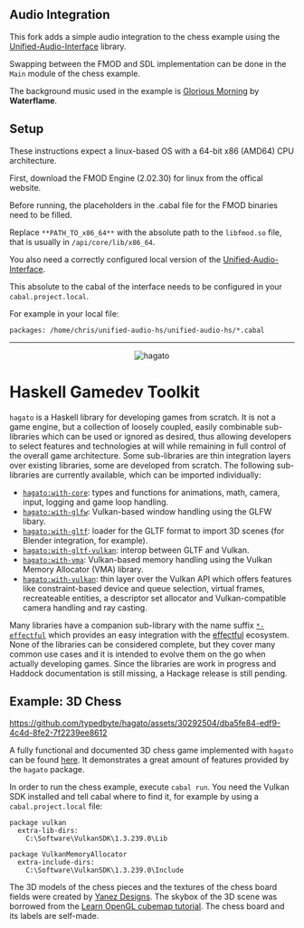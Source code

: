 ## Audio Integration
This fork adds a simple audio integration to the chess example using the [Unified-Audio-Interface](https://github.com/nubch/unified-audio-hs) library.

Swapping between the FMOD and SDL implementation can be done in the `Main` module of the chess example.

The background music used in the example is [Glorious Morning](https://www.newgrounds.com/audio/listen/91476) by **Waterflame**.

## Setup
These instructions expect a linux-based OS with a 64-bit x86 (AMD64) CPU architecture.

First, download the FMOD Engine (2.02.30) for linux from the offical website.

Before running, the placeholders in the .cabal file for the FMOD binaries need to be filled.

Replace `**PATH_TO_x86_64**` with the absolute path to the `libfmod.so` file, that is usually in `/api/core/lib/x86_64`.

You also need a correctly configured local version of the [Unified-Audio-Interface](https://github.com/nubch/unified-audio-hs).

This absolute to the cabal of the interface needs to be configured in your `cabal.project.local`.

For example in your local file:
```
packages: /home/chris/unified-audio-hs/unified-audio-hs/*.cabal
```
---

<p align="center">
<img src="https://raw.githubusercontent.com/typedbyte/hagato/main/logo.png" alt="hagato" title="hagato"/>
</p>

# Haskell Gamedev Toolkit

`hagato` is a Haskell library for developing games from scratch. It is not a game engine, but a collection of loosely coupled, easily combinable sub-libraries which can be used or ignored as desired, thus allowing developers to select features and technologies at will while remaining in full control of the overall game architecture. Some sub-libraries are thin integration layers over existing libraries, some are developed from scratch. The following sub-libraries are currently available, which can be imported individually:

* [`hagato:with-core`](/src/hagato-core): types and functions for animations, math, camera, input, logging and game loop handling.
* [`hagato:with-glfw`](/src/hagato-glfw): Vulkan-based window handling using the GLFW libary.
* [`hagato:with-gltf`](/src/hagato-gltf): loader for the GLTF format to import 3D scenes (for Blender integration, for example).
* [`hagato:with-gltf-vulkan`](/src/hagato-gltf-vulkan): interop between GLTF and Vulkan.
* [`hagato:with-vma`](/src/hagato-vma): Vulkan-based memory handling using the Vulkan Memory Allocator (VMA) library.
* [`hagato:with-vulkan`](/src/hagato-vulkan): thin layer over the Vulkan API which offers features like constraint-based device and queue selection, virtual frames, recreateable entities, a descriptor set allocator and Vulkan-compatible camera handling and ray casting.

Many libraries have a companion sub-library with the name suffix [`*-effectful`](/src) which provides an easy integration with the [effectful](https://hackage.haskell.org/package/effectful-core) ecosystem. None of the libraries can be considered complete, but they cover many common use cases and it is intended to evolve them on the go when actually developing games. Since the libraries are work in progress and Haddock documentation is still missing, a Hackage release is still pending.

## Example: 3D Chess

https://github.com/typedbyte/hagato/assets/30292504/dba5fe84-edf9-4c4d-8fe2-7f2239ee8612

A fully functional and documented 3D chess game implemented with `hagato` can be found [here](/examples/chess). It demonstrates a great amount of features provided by the `hagato` package.

In order to run the chess example, execute `cabal run`. You need the Vulkan SDK installed and tell cabal where to find it, for example by using a `cabal.project.local` file:

```
package vulkan
  extra-lib-dirs:
    C:\Software\VulkanSDK\1.3.239.0\Lib

package VulkanMemoryAllocator
  extra-include-dirs:
    C:\Software\VulkanSDK\1.3.239.0\Include
```

The 3D models of the chess pieces and the textures of the chess board fields were created by [Yanez Designs](https://sketchfab.com/3d-models/boris-spassky-vs-robert-james-fischer-game-3-6df15d938f184b87af96fbf7a793248e). The skybox of the 3D scene was borrowed from the [Learn OpenGL cubemap tutorial](https://learnopengl.com/Advanced-OpenGL/Cubemaps). The chess board and its labels are self-made.
